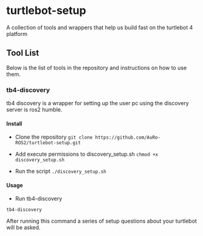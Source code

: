 
# turtlebot-setup

A collection of tools and wrappers that help us build fast on the turtlebot 4 platform

## Tool List

Below is the list of tools in the repository and instructions on how to use them.

### tb4-discovery

tb4 discovery is a wrapper for setting up the user pc using the discovery server is ros2 humble.

#### Install

* Clone the repository
``git clone https://github.com/AuRo-ROS2/turtlebot-setup.git``

* Add execute permissions to discovery_setup.sh
``chmod +x discovery_setup.sh``

* Run the script
``./discovery_setup.sh ``

#### Usage

* Run tb4-discovery

``tb4-discovery``

After running this command a series of setup questions about your turtlebot will be asked.

